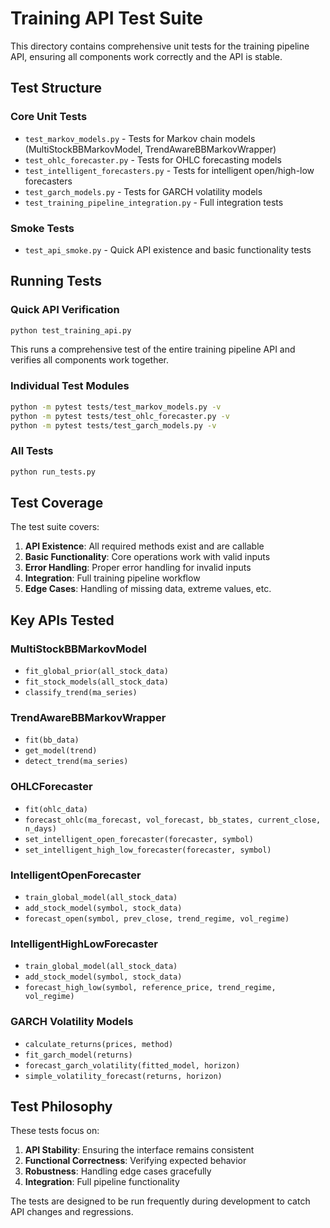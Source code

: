 # Training API Test Suite

This directory contains comprehensive unit tests for the training pipeline API, ensuring all components work correctly and the API is stable.

## Test Structure

### Core Unit Tests
- `test_markov_models.py` - Tests for Markov chain models (MultiStockBBMarkovModel, TrendAwareBBMarkovWrapper)
- `test_ohlc_forecaster.py` - Tests for OHLC forecasting models
- `test_intelligent_forecasters.py` - Tests for intelligent open/high-low forecasters
- `test_garch_models.py` - Tests for GARCH volatility models
- `test_training_pipeline_integration.py` - Full integration tests

### Smoke Tests
- `test_api_smoke.py` - Quick API existence and basic functionality tests

## Running Tests

### Quick API Verification
```bash
python test_training_api.py
```
This runs a comprehensive test of the entire training pipeline API and verifies all components work together.

### Individual Test Modules
```bash
python -m pytest tests/test_markov_models.py -v
python -m pytest tests/test_ohlc_forecaster.py -v
python -m pytest tests/test_garch_models.py -v
```

### All Tests
```bash
python run_tests.py
```

## Test Coverage

The test suite covers:

1. **API Existence**: All required methods exist and are callable
2. **Basic Functionality**: Core operations work with valid inputs
3. **Error Handling**: Proper error handling for invalid inputs
4. **Integration**: Full training pipeline workflow
5. **Edge Cases**: Handling of missing data, extreme values, etc.

## Key APIs Tested

### MultiStockBBMarkovModel
- `fit_global_prior(all_stock_data)`
- `fit_stock_models(all_stock_data)`
- `classify_trend(ma_series)`

### TrendAwareBBMarkovWrapper
- `fit(bb_data)`
- `get_model(trend)`
- `detect_trend(ma_series)`

### OHLCForecaster
- `fit(ohlc_data)`
- `forecast_ohlc(ma_forecast, vol_forecast, bb_states, current_close, n_days)`
- `set_intelligent_open_forecaster(forecaster, symbol)`
- `set_intelligent_high_low_forecaster(forecaster, symbol)`

### IntelligentOpenForecaster
- `train_global_model(all_stock_data)`
- `add_stock_model(symbol, stock_data)`
- `forecast_open(symbol, prev_close, trend_regime, vol_regime)`

### IntelligentHighLowForecaster
- `train_global_model(all_stock_data)`
- `add_stock_model(symbol, stock_data)`
- `forecast_high_low(symbol, reference_price, trend_regime, vol_regime)`

### GARCH Volatility Models
- `calculate_returns(prices, method)`
- `fit_garch_model(returns)`
- `forecast_garch_volatility(fitted_model, horizon)`
- `simple_volatility_forecast(returns, horizon)`

## Test Philosophy

These tests focus on:
1. **API Stability**: Ensuring the interface remains consistent
2. **Functional Correctness**: Verifying expected behavior
3. **Robustness**: Handling edge cases gracefully
4. **Integration**: Full pipeline functionality

The tests are designed to be run frequently during development to catch API changes and regressions.